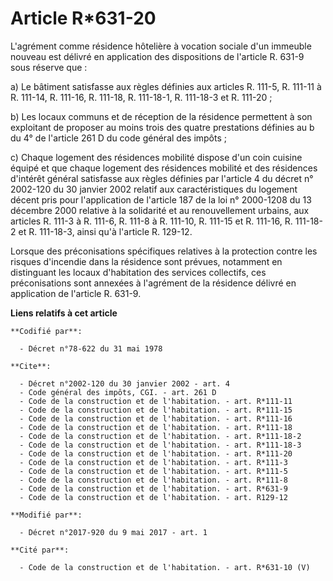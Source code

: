 # Article R*631-20

L'agrément comme résidence hôtelière à vocation sociale d'un immeuble nouveau est délivré en application des dispositions de
l'article R. 631-9 sous réserve que : 

a) Le bâtiment satisfasse aux règles définies aux articles R. 111-5, R. 111-11 à R. 111-14, R. 111-16, R. 111-18, R.
111-18-1, R. 111-18-3 et R. 111-20 ; 

b) Les locaux communs et de réception de la résidence permettent à son exploitant de proposer au moins trois des quatre
prestations définies au b du 4° de l'article 261 D du code général des impôts ; 

c) Chaque logement des résidences mobilité dispose d'un coin cuisine équipé et que chaque logement des résidences mobilité et
des résidences d'intérêt général satisfasse aux règles définies par l'article 4 du décret n° 2002-120 du 30 janvier 2002
relatif aux caractéristiques du logement décent pris pour l'application de l'article 187 de la loi n° 2000-1208 du 13
décembre 2000 relative à la solidarité et au renouvellement urbains, aux articles R. 111-3 à R. 111-6, R. 111-8 à R. 111-10,
R. 111-15 et R. 111-16, R. 111-18-2 et R. 111-18-3, ainsi qu'à l'article R. 129-12. 

Lorsque des préconisations spécifiques relatives à la protection contre les risques d'incendie dans la résidence sont
prévues, notamment en distinguant les locaux d'habitation des services collectifs, ces préconisations sont annexées à
l'agrément de la résidence délivré en application de l'article R. 631-9.

**Liens relatifs à cet article**

	**Codifié par**:

	  - Décret n°78-622 du 31 mai 1978

	**Cite**:

	  - Décret n°2002-120 du 30 janvier 2002 - art. 4
	  - Code général des impôts, CGI. - art. 261 D
	  - Code de la construction et de l'habitation. - art. R*111-11
	  - Code de la construction et de l'habitation. - art. R*111-15
	  - Code de la construction et de l'habitation. - art. R*111-16
	  - Code de la construction et de l'habitation. - art. R*111-18
	  - Code de la construction et de l'habitation. - art. R*111-18-2
	  - Code de la construction et de l'habitation. - art. R*111-18-3
	  - Code de la construction et de l'habitation. - art. R*111-20
	  - Code de la construction et de l'habitation. - art. R*111-3
	  - Code de la construction et de l'habitation. - art. R*111-5
	  - Code de la construction et de l'habitation. - art. R*111-8
	  - Code de la construction et de l'habitation. - art. R*631-9
	  - Code de la construction et de l'habitation. - art. R129-12

	**Modifié par**:

	  - Décret n°2017-920 du 9 mai 2017 - art. 1

	**Cité par**:

	  - Code de la construction et de l'habitation. - art. R*631-10 (V)
